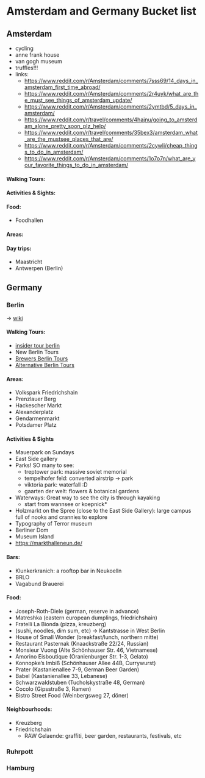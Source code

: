 # Amsterdam and Germany Bucket list 

## Amsterdam

- cycling
- anne frank house
- van gogh museum
- truffles!!!
- links: 
  - https://www.reddit.com/r/Amsterdam/comments/7sss69/14_days_in_amsterdam_first_time_abroad/
  - https://www.reddit.com/r/Amsterdam/comments/2r4uyk/what_are_the_must_see_things_of_amsterdam_update/
  - https://www.reddit.com/r/Amsterdam/comments/2ymtbd/5_days_in_amsterdam/
  - https://www.reddit.com/r/travel/comments/4hajnu/going_to_amsterdam_alone_pretty_soon_plz_help/
  - https://www.reddit.com/r/travel/comments/35bex3/amsterdam_what_are_the_mustsee_places_that_are/
  - https://www.reddit.com/r/Amsterdam/comments/2cywli/cheap_things_to_do_in_amsterdam/
  - https://www.reddit.com/r/Amsterdam/comments/1o7o7n/what_are_your_favorite_things_to_do_in_amsterdam/
  
#### Walking Tours: 

#### Activities & Sights:

#### Food: 
- Foodhallen

#### Areas: 

#### Day trips: 
- Maastricht
- Antwerpen (Berlin)

## Germany

### Berlin 
-> [wiki](https://en.wikivoyage.org/wiki/Berlin)

#### Walking Tours: 
- [insider tour berlin](http://www.insidertour.com/)
- New Berlin Tours
- [Brewers Berlin Tours](http://brewersberlintours.com/)
- [Alternative Berlin Tours](http://alternativeberlin.com/tours/real-berlin-experience-culture-tour/)

#### Areas: 
- Volkspark Friedrichshain
- Prenzlauer Berg
- Hackescher Markt
- Alexanderplatz
- Gendarmenmarkt
- Potsdamer Platz

#### Activities & Sights
- Mauerpark on Sundays
- East Side gallery
- Parks! SO many to see: 
  - treptower park: massive soviet memorial
  - tempelhofer feld: converted airstrip -> park
  - viktoria park: waterfall :D
  - gaarten der welt: flowers & botanical gardens
- Waterways: Great way to see the city is through kayaking
    - start from wannsee or koepnick*
- Holzmarkt on the Spree (close to the East Side Gallery): large campus full of nooks and crannies to explore
- Typography of Terror museum 
- Berliner Dom
- Museum Island
- https://markthalleneun.de/

#### Bars: 
- Klunkerkranich: a rooftop bar in Neukoelln
- BRLO
- Vagabund Brauerei

#### Food: 
- Joseph-Roth-Diele (german, reserve in advance)
- Matreshka (eastern european dumplings, friedrichshain)
- Fratelli La Bionda (pizza, kreuzberg)
- (sushi, noodles, dim sum, etc) -> Kantstrasse in West Berlin
- House of Small Wonder (breakfast/lunch, northern mitte)
- Restaurant Pasternak (Knaackstraße 22/24, Russian)
- Monsieur Vuong (Alte Schönhauser Str. 46, Vietnamese)
- Amorino Eisboutique (Oranienburger Str. 1-3, Gelato)
- Konnopke’s Imbiß (Schönhauser Allee 44B, Currywurst)
- Prater (Kastanienallee 7-9, German Beer Garden)
- Babel (Kastanienallee 33, Lebanese)
- Schwarzwaldstuben (Tucholskystraße 48, German)
- Cocolo (Gipsstraße 3, Ramen)
- Bistro Street Food (Weinbergsweg 27, döner)


#### Neighbourhoods: 
- Kreuzberg
- Friedrichshain
  - RAW Gelaende: graffiti, beer garden, restaurants, festivals, etc

### Ruhrpott

### Hamburg
